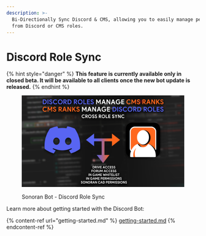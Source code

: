 ```yaml
---
description: >-
  Bi-Directionally Sync Discord & CMS, allowing you to easily manage permissions
  from Discord or CMS roles.
---
```


# Discord Role Sync

{% hint style="danger" %}
**This feature is currently available only in closed beta. It will be available to all clients once the new bot update is released.**
{% endhint %}

<figure><img src="../../.gitbook/assets/crossrolesync-v6.png" alt=""><figcaption><p>Sonoran Bot - Discord Role Sync</p></figcaption></figure>

Learn more about getting started with the Discord Bot:

{% content-ref url="getting-started.md" %}
[getting-started.md](getting-started.md)
{% endcontent-ref %}

